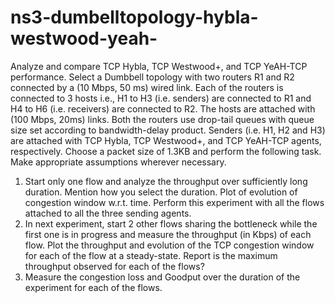 # ns3-dumbelltopology-hybla-westwood-yeah-

Analyze and compare TCP Hybla, TCP Westwood+, and TCP YeAH-TCP performance. Select a Dumbbell
topology with two routers R1 and R2 connected by a (10 Mbps, 50 ms) wired link. Each of the routers is
connected to 3 hosts i.e., H1 to H3 (i.e. senders) are connected to R1 and H4 to H6 (i.e. receivers) are connected
to R2. The hosts are attached with (100 Mbps, 20ms) links. Both the routers use drop-tail queues with queue size
set according to bandwidth-delay product. Senders (i.e. H1, H2 and H3) are attached with TCP Hybla, TCP
Westwood+, and TCP YeAH-TCP agents, respectively. Choose a packet size of 1.3KB and perform the following
task. Make appropriate assumptions wherever necessary.

1. Start only one flow and analyze the throughput over sufficiently long duration. Mention how you select
the duration. Plot of evolution of congestion window w.r.t. time. Perform this experiment with all the
flows attached to all the three sending agents.
2. In next experiment, start 2 other flows sharing the bottleneck while the first one is in progress and
measure the throughput (in Kbps) of each flow. Plot the throughput and evolution of the TCP congestion
window for each of the flow at a steady-state. Report is the maximum throughput observed for each of the
flows?
3. Measure the congestion loss and Goodput over the duration of the experiment for each of the flows.
